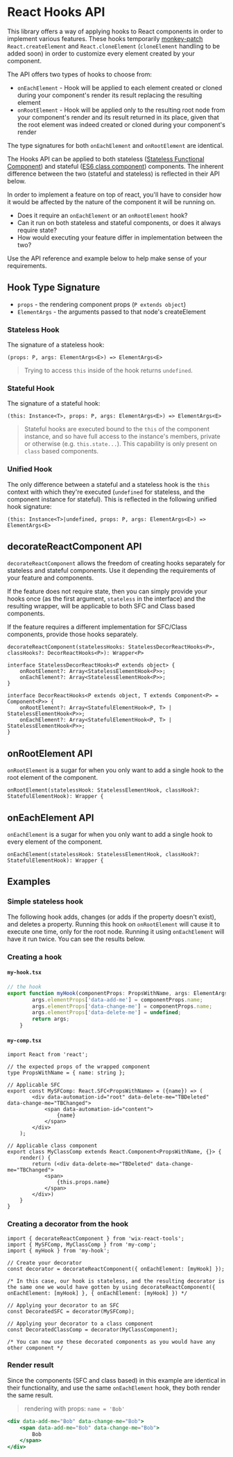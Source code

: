 # React Hooks API

This library offers a way of applying hooks to React components in order to implement various features. These hooks temporarily [monkey-patch](https://en.wikipedia.org/wiki/Monkey_patch) `React.createElement` and `React.cloneElement` (`cloneElement` handling to be added soon) in order to customize every element created by your component.

The API offers two types of hooks to choose from:

* `onEachElement` - Hook will be applied to each element created or cloned during your component's render its result replacing the resulting element
* `onRootElement` - Hook will be applied only to the resulting root node from your component's render and its result returned in its place, given that the root element was indeed created or cloned during your component's render

The type signatures for both `onEachElement` and `onRootElement` are identical.

The Hooks API can be applied to both stateless ([Stateless Functional Component](https://facebook.github.io/react/blog/2015/10/07/react-v0.14.html#stateless-functional-components)) and stateful ([ES6 class component](https://facebook.github.io/react/docs/state-and-lifecycle.html)) components. The inherent difference between the two (stateful and stateless) is reflected in their API below.

In order to implement a feature on top of react, you'll have to consider how it would be affected by the nature of the component it will be running on.

* Does it require an `onEachElement` or an `onRootElement` hook?
* Can it run on both stateless and stateful components, or does it always require state?
* How would executing your feature differ in implementation between the two?

Use the API reference and example below to help make sense of your requirements.

## Hook Type Signature

- `props` - the rendering component props (`P extends object`)
- `ElementArgs` - the arguments passed to that node's createElement

### Stateless Hook

The signature of a stateless hook:

```tsx
(props: P, args: ElementArgs<E>) => ElementArgs<E>
```

> Trying to access `this` inside of the hook returns `undefined`.

### Stateful Hook

The signature of a stateful hook:

```tsx
(this: Instance<T>, props: P, args: ElementArgs<E>) => ElementArgs<E>
```

> Stateful hooks are executed bound to the `this` of the component instance, and so have full access to the instance's members, private or otherwise (e.g. `this.state...`). This capability is only present on `class` based components.

### Unified Hook

The only difference between a stateful and a stateless hook is the `this` context with which they're executed (`undefined` for stateless, and the component instance for stateful). This is reflected in the following unified hook signature:

```tsx
(this: Instance<T>|undefined, props: P, args: ElementArgs<E>) => ElementArgs<E>
```

## decorateReactComponent API

`decorateReactComponent` allows the freedom of creating hooks separately for stateless and stateful components. Use it depending the requirements of your feature and components.

If the feature does not require state, then you can simply provide your hooks once (as the first argument, `stateless` in the interface) and the resulting wrapper, will be applicable to both SFC and Class based components.

If the feature requires a different implementation for SFC/Class components, provide those hooks separately.

```tsx
decorateReactComponent(statelessHooks: StatelessDecorReactHooks<P>, classHooks?: DecorReactHooks<P>): Wrapper<P>
```

```tsx
interface StatelessDecorReactHooks<P extends object> {
    onRootElement?: Array<StatelessElementHook<P>>;
    onEachElement?: Array<StatelessElementHook<P>>;
}
```

```tsx
interface DecorReactHooks<P extends object, T extends Component<P> = Component<P>> {
    onRootElement?: Array<StatefulElementHook<P, T> | StatelessElementHook<P>>;
    onEachElement?: Array<StatefulElementHook<P, T> | StatelessElementHook<P>>;
}
```

## onRootElement API

`onRootElement` is a sugar for when you only want to add a single hook to the root element of the component.

```tsx
onRootElement(statelessHook: StatelessElementHook, classHook?: StatefulElementHook): Wrapper {
```

## onEachElement API

`onEachElement` is a sugar for when you only want to add a single hook to every element of the component.

```tsx
onEachElement(statelessHook: StatelessElementHook, classHook?: StatefulElementHook): Wrapper {
```

## Examples

### Simple stateless hook

The following hook adds, changes (or adds if the property doesn't exist), and deletes a property. Running this hook on `onRootElement` will cause it to execute one time, only for the root node. Running it using `onEachElement` will have it run twice. You can see the results below.

### Creating a hook

#### `my-hook.tsx`

```ts
// the hook
export function myHook(componentProps: PropsWithName, args: ElementArgs<any>): ElementArgs<any> {
        args.elementProps['data-add-me'] = componentProps.name;
        args.elementProps['data-change-me'] = componentProps.name;
        args.elementProps['data-delete-me'] = undefined;
        return args;
    }
```

#### `my-comp.tsx`

```tsx
import React from 'react';

// the expected props of the wrapped component
type PropsWithName = { name: string };

// Applicable SFC
export const MySFComp: React.SFC<PropsWithName> = ({name}) => (
        <div data-automation-id="root" data-delete-me="TBDeleted" data-change-me="TBChanged">
            <span data-automation-id="content">
                {name}
            </span>
        </div>
    );

// Applicable class component
export class MyClassComp extends React.Component<PropsWithName, {}> {
    render() {
        return (<div data-delete-me="TBDeleted" data-change-me="TBChanged">
            <span>
                {this.props.name}
            </span>
        </div>)
    }
}
```

### Creating a decorator from the hook

```tsx
import { decorateReactComponent } from 'wix-react-tools';
import { MySFComp, MyClassComp } from 'my-comp';
import { myHook } from 'my-hook';

// Create your decorator
const decorator = decorateReactComponent({ onEachElement: [myHook] });

/* In this case, our hook is stateless, and the resulting decorator is the same one we would have gotten by using decorateReactComponent({ onEachElement: [myHook] }, { onEachElement: [myHook] }) */

// Applying your decorator to an SFC
const DecoratedSFC = decorator(MySFComp);

// Applying your decorator to a class component
const DecoratedClassComp = decorator(MyClassComponent);

/* You can now use these decorated components as you would have any other component */

```

### Render result

Since the components (SFC and class based) in this example are identical in their functionality, and use the same `onEachElement` hook, they both render the same result.

> rendering with props: `name = 'Bob'`

```jsx
<div data-add-me="Bob" data-change-me="Bob">
    <span data-add-me="Bob" data-change-me="Bob">
        Bob
    </span>
</div>
```
